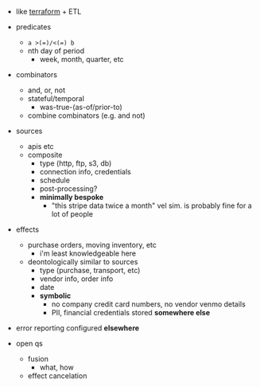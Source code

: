 - like [terraform](https://developer.hashicorp.com/terraform) + ETL

- predicates
  - `a >(=)/<(=) b`
  - nth day of period
    - week, month, quarter, etc
- combinators
  - and, or, not
  - stateful/temporal
    - was-true-(as-of/prior-to)
  - combine combinators (e.g. and not)
- sources
  - apis etc
  - composite
    - type (http, ftp, s3, db)
    - connection info, credentials
    - schedule
    - post-processing?
    - **minimally bespoke**
      - "this stripe data twice a month" vel sim. is probably fine for a lot of people
- effects
  - purchase orders, moving inventory, etc
    - i'm least knowledgeable here
  - deontologically similar to sources
    - type (purchase, transport, etc)
    - vendor info, order info
    - date
    - **symbolic**
      - no company credit card numbers, no vendor venmo details
      - PII, financial credentials stored **somewhere else**
- error reporting configured **elsewhere**
- open qs
  - fusion
    - what, how
  - effect cancelation
